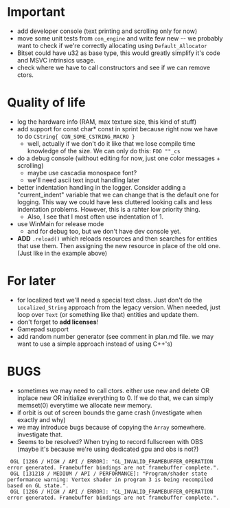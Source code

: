 # **Important**

* add developer console (text printing and scrolling only for now)
* move some unit tests from `con_engine` and write few new -- we probably want to check if we're correctly allocating using `Default_Allocator` 
* Bitset could have u32 as base type, this would greatly simplify it's code and MSVC intrinsics usage.
* check where we have to call constructors and see if we can remove ctors.

# **Quality of life**

* log the hardware info (RAM, max texture size, this kind of stuff)
* add support for const char* const in sprint because right now we have to do `CString{ CON_SOME_CSTRING_MACRO }`
    * well, actually if we don't do it like that we lose compile time knowledge of the size. We can only do this: `FOO ""_cs` 
* do a debug console (without editing for now, just one color messages + scrolling)
    * maybe use cascadia monospace font?
    * we'll need ascii text input handling later
* better indentation handling in the logger. Consider adding a "current_indent" variable that we can change that is the default one for logging. This way we could have less cluttered looking calls and less indentation problems. However, this is a rahter low priority thing.
    * Also, I see that I most often use indentation of 1.
* use WinMain for release mode
    * and for debug too, but we don't have dev console yet.
* **ADD** `.reload()` which reloads resources and then searches for entities that use them. Then assigning the new resource in place of the old one. (Just like in the example above)

# **For later**
* for localized text we'll need a special text class. Just don't do the `Localized_String` approach from the legacy version. When needed, just loop over `Text` (or something like that) entities and update them.
* don't forget to **add licenses**!
* Gamepad support
* add random number generator (see comment in plan.md file. we may want to use a simple approach instead of using C++'s)

# **BUGS**
* sometimes we may need to call ctors. either use new and delete OR inplace new OR initialize everything to 0. If we do that, we can simply memset(0) everytime we allocate new memory.
* if orbit is out of screen bounds the game crash (investigate when exactly and why)
* we may introduce bugs because of copying the `Array` somewhere. investigate that.
* Seems to be resolved? When trying to record fullscreen with OBS (maybe it's because we're using dedicated gpu and obs is not?)
```
 OGL [1286 / HIGH / API / ERROR]: "GL_INVALID_FRAMEBUFFER_OPERATION error generated. Framebuffer bindings are not framebuffer complete.".
 OGL [131218 / MEDIUM / API / PERFORMANCE]: "Program/shader state performance warning: Vertex shader in program 3 is being recompiled based on GL state.".
 OGL [1286 / HIGH / API / ERROR]: "GL_INVALID_FRAMEBUFFER_OPERATION error generated. Framebuffer bindings are not framebuffer complete.".
```